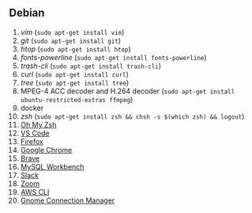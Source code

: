 ## Debian
1. *vim* (```sudo apt-get install vim```)
2. *git* (```sudo apt-get install git```)
3. *htop* (```sudo apt-get install htop```)
4. *fonts-powerline* (```sudo apt-get install fonts-powerline```)
5. *trash-cli* (```sudo apt-get install trash-cli```)
6. *curl* (```sudo apt-get install curl```)
7. *tree* (```sudo apt-get install tree```)
8. MPEG-4 ACC decoder and H.264 decoder (```sudo apt-get install ubuntu-restricted-extras ffmpeg```)
9. docker
10. *zsh* (```sudo apt-get install zsh && chsh -s $(which zsh) && logout```)
11. [Oh My Zsh](https://ohmyz.sh/)
12. [VS Code](https://code.visualstudio.com/)
13. [Firefox](https://www.mozilla.org/en-US/firefox/new/)
14. [Google Chrome](https://www.google.com/chrome/)
15. [Brave](https://brave.com/)
16. [MySQL Workbench](https://www.mysql.com/products/workbench/)
17. [Slack](https://slack.com/)
18. [Zoom](https://zoom.us/)
19. [AWS CLI](https://docs.aws.amazon.com/cli/latest/userguide/cli-chap-install.html)
20. [Gnome Connection Manager](https://kuthulu.com/gcm/)